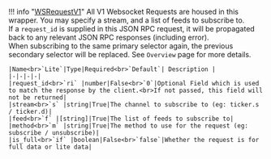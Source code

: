 !!! info "[WSRequestV1](schemas/ws_request_v1.md)"
    All V1 Websocket Requests are housed in this wrapper. You may specify a stream, and a list of feeds to subscribe to.<br>If a `request_id` is supplied in this JSON RPC request, it will be propagated back to any relevant JSON RPC responses (including error).<br>When subscribing to the same primary selector again, the previous secondary selector will be replaced. See `Overview` page for more details.<br>

    |Name<br>`Lite`|Type|Required<br>`Default`| Description |
    |-|-|-|-|
    |request_id<br>`ri` |number|False<br>`0`|Optional Field which is used to match the response by the client.<br>If not passed, this field will not be returned|
    |stream<br>`s` |string|True|The channel to subscribe to (eg: ticker.s / ticker.d)|
    |feed<br>`f` |[string]|True|The list of feeds to subscribe to|
    |method<br>`m` |string|True|The method to use for the request (eg: subscribe / unsubscribe)|
    |is_full<br>`if` |boolean|False<br>`false`|Whether the request is for full data or lite data|
